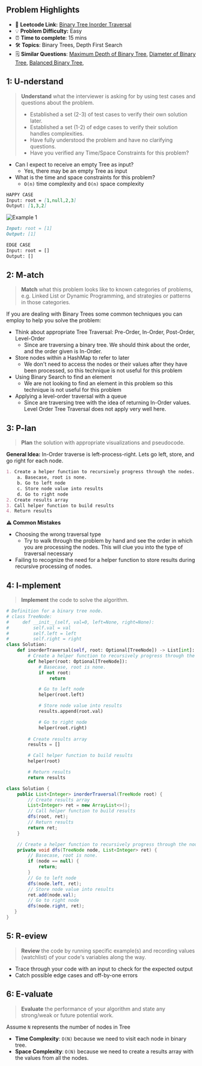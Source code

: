 ## Problem Highlights

* 🔗 **Leetcode Link:** [Binary Tree Inorder Traversal](https://leetcode.com/problems/binary-tree-inorder-traversal/)
* 💡 **Problem Difficulty:** Easy
* ⏰ **Time to complete**: 15 mins
* 🛠️ **Topics**: Binary Trees, Depth First Search
* 🗒️ **Similar Questions**: [Maximum Depth of Binary Tree](https://leetcode.com/problems/maximum-depth-of-binary-tree/), [Diameter of Binary Tree](https://leetcode.com/problems/diameter-of-binary-tree/), [Balanced Binary Tree](https://leetcode.com/problems/balanced-binary-tree/), 
## 1: U-nderstand
 
> **Understand** what the interviewer is asking for by using test cases and questions about the problem.
> 
> - Established a set (2-3) of test cases to verify their own solution later.
> - Established a set (1-2) of edge cases to verify their solution handles complexities.
> - Have fully understood the problem and have no clarifying questions.
> - Have you verified any Time/Space Constraints for this problem?

- Can I expect to receive an empty Tree as input?
  - Yes, there may be an empty Tree as input
- What is the time and space constraints for this problem?
    - `O(n)` time complexity and `O(n)` space complexity
   
```markdown
HAPPY CASE
Input: root = [1,null,2,3]
Output: [1,3,2]
```
![Example 1](https://assets.leetcode.com/uploads/2020/09/15/inorder_1.jpg)
```markdown
Input: root = [1]
Output: [1]

EDGE CASE
Input: root = []
Output: []
```   
    
## 2: M-atch

> **Match** what this problem looks like to known categories of problems, e.g. Linked List or Dynamic Programming, and strategies or patterns in those categories.

If you are dealing with Binary Trees some common techniques you can employ to help you solve the problem:

- Think about appropriate Tree Traversal: Pre-Order, In-Order, Post-Order, Level-Order
    - Since are traversing a binary tree. We should think about the order, and the order given is In-Order.
- Store nodes within a HashMap to refer to later
    - We don't need to access the nodes or their values after they have been processed, so this technique is not useful for this problem
- Using Binary Search to find an element
    - We are not looking to find an element in this problem so this technique is not useful for this problem
- Applying a level-order traversal with a queue
    - Since are traversing tree with the idea of returning In-Order values. Level Order Tree Traversal does not apply very well here.

## 3: P-lan

> **Plan** the solution with appropriate visualizations and pseudocode.

**General Idea:** In-Order traverse is left-process-right. Lets go left, store, and go right for each node.

```markdown
1. Create a helper function to recursively progress through the nodes.
    a. Basecase, root is none. 
    b. Go to left node
    c. Store node value into results
    d. Go to right node
2. Create results array
3. Call helper function to build results
4. Return results 
```

**⚠️ Common Mistakes**
- Choosing the wrong traversal type
    - Try to walk through the problem by hand and see the order in which you are processing the nodes. This will clue you into the type of traversal necessary
- Failing to recognize the need for a helper function to store results during recursive processing of nodes.
## 4: I-mplement

> **Implement** the code to solve the algorithm.

```python
# Definition for a binary tree node.
# class TreeNode:
#     def __init__(self, val=0, left=None, right=None):
#         self.val = val
#         self.left = left
#         self.right = right
class Solution:
    def inorderTraversal(self, root: Optional[TreeNode]) -> List[int]:
        # Create a helper function to recursively progress through the nodes
        def helper(root: Optional[TreeNode]):
            # Basecase, root is none. 
            if not root:
                return

            # Go to left node
            helper(root.left)

            # Store node value into results
            results.append(root.val)

            # Go to right node
            helper(root.right)
        
        # Create results array
        results = []

        # Call helper function to build results
        helper(root)

        # Return results 
        return results
```
```java
class Solution {
    public List<Integer> inorderTraversal(TreeNode root) {
        // Create results array
        List<Integer> ret = new ArrayList<>();
        // Call helper function to build results
        dfs(root, ret);
        // Return results 
        return ret;
    }

    // Create a helper function to recursively progress through the nodes
    private void dfs(TreeNode node, List<Integer> ret) {
        // Basecase, root is none. 
        if (node == null) {
            return;
        }
        // Go to left node
        dfs(node.left, ret);
        // Store node value into results
        ret.add(node.val);
        // Go to right node
        dfs(node.right, ret);
   }
}
```
    
## 5: R-eview

> **Review** the code by running specific example(s) and recording values (watchlist) of your code's variables along the way.

- Trace through your code with an input to check for the expected output
- Catch possible edge cases and off-by-one errors

## 6: E-valuate

> **Evaluate** the performance of your algorithm and state any strong/weak or future potential work.

Assume `N` represents the number of nodes in Tree
    
* **Time Complexity**: `O(N)` because we need to visit each node in binary tree.
* **Space Complexity**: `O(N)` because we need to create a results array with the values from all the nodes. 